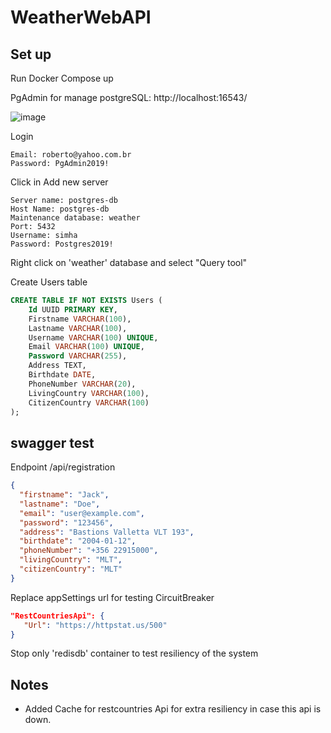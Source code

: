 # WeatherWebAPI


## Set up

Run Docker Compose up

PgAdmin for manage postgreSQL:
http://localhost:16543/

![image](https://github.com/RobertoFreireFerrazPassos/WeatherWebAPI/assets/41349878/fb834a71-ba81-4a49-87fc-eb45ace34ca7)

Login

```
Email: roberto@yahoo.com.br
Password: PgAdmin2019!
```

Click in Add new server

```
Server name: postgres-db
Host Name: postgres-db
Maintenance database: weather
Port: 5432
Username: simha
Password: Postgres2019!
```

Right click on 'weather' database and select "Query tool"

Create Users table

```sql
CREATE TABLE IF NOT EXISTS Users (
    Id UUID PRIMARY KEY,
    Firstname VARCHAR(100),
    Lastname VARCHAR(100),
    Username VARCHAR(100) UNIQUE,
    Email VARCHAR(100) UNIQUE,
    Password VARCHAR(255),
    Address TEXT,
    Birthdate DATE,
    PhoneNumber VARCHAR(20),
    LivingCountry VARCHAR(100),
    CitizenCountry VARCHAR(100)
);
```

## swagger test

Endpoint /api/registration

```json
{
  "firstname": "Jack",
  "lastname": "Doe",
  "email": "user@example.com",
  "password": "123456",
  "address": "Bastions Valletta VLT 193",
  "birthdate": "2004-01-12",
  "phoneNumber": "+356 22915000",
  "livingCountry": "MLT",
  "citizenCountry": "MLT"
}
```

Replace appSettings url for testing CircuitBreaker

```json
"RestCountriesApi": {
   "Url": "https://httpstat.us/500"
}
```

Stop only 'redisdb' container to test resiliency of the system

## Notes

- Added Cache for restcountries Api for extra resiliency in case this api is down.
